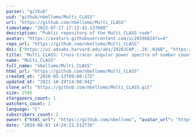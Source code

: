 ```yaml
---
parser: "github"
uid: "github/nbellomo/Multi_CLASS"
url: "https://github.com/nbellomo/Multi_CLASS"
timestamp: "2022-07-17 17:12:42.137088"
description: "Public repository of the Multi_CLASS code"
avatar: "https://avatars.githubusercontent.com/u/20396824?v=4"
repo_url: "https://github.com/nbellomo/Multi_CLASS"
doi: ["https://ui.adsabs.harvard.edu/abs/2020JCAP...10..016B", "https://ui.adsabs.harvard.edu/abs/2021ascl.soft02023B/abstract"]
title: "Multi_CLASS: Cross-tracer angular power spectra of number counts using CLASS"
name: "Multi_CLASS"
full_name: "nbellomo/Multi_CLASS"
html_url: "https://github.com/nbellomo/Multi_CLASS"
created_at: "2020-05-13T09:08:17Z"
updated_at: "2021-10-29T14:08:04Z"
clone_url: "https://github.com/nbellomo/Multi_CLASS.git"
size: 2545
stargazers_count: 1
watchers_count: 1
language: "C"
subscribers_count: 2
owner: {"html_url": "https://github.com/nbellomo", "avatar_url": "https://avatars.githubusercontent.com/u/20396824?v=4", "login": "nbellomo", "type": "User"}
date: "2024-08-03 14:24:21.512728"
---
```

